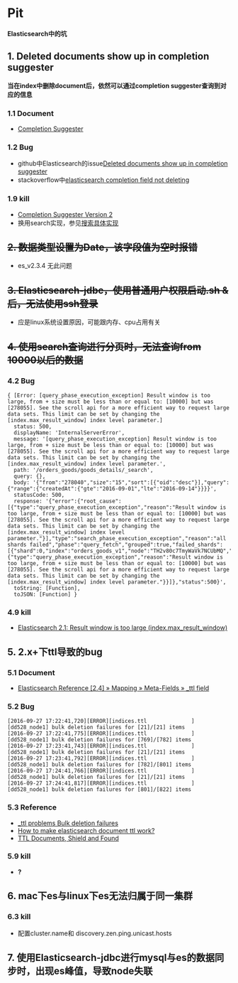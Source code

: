 
# Pit

**Elasticsearch中的坑**

## 1. Deleted documents show up in completion suggester
**当在index中删除document后，依然可以通过completion suggester查询到对应的信息**
### 1.1 Document
* [Completion Suggester](https://www.elastic.co/guide/en/elasticsearch/reference/current/search-suggesters-completion.html)

### 1.2 Bug
* github中Elasticsearch的issue[Deleted documents show up in completion suggester](https://github.com/elastic/elasticsearch/issues/7761)
* stackoverflow中[elasticsearch completion field not deleting](http://stackoverflow.com/questions/27074593/elasticsearch-completion-field-not-deleting)

### 1.9 kill
* [Completion Suggester Version 2](https://github.com/elastic/elasticsearch/issues/8909)
* 换用search实现，参见[搜索具体实现](./search/readme.md)


## ~~2. 数据类型设置为Date，该字段值为空时报错~~
* es_v2.3.4 无此问题

## ~~3. Elasticsearch-jdbc，使用普通用户权限启动.sh &后，无法使用ssh登录~~
* 应是linux系统设置原因，可能跟内存、cpu占用有关

## ~~4. 使用search查询进行分页时，无法查询from 10000以后的数据~~

### 4.2 Bug
```
{ [Error: [query_phase_execution_exception] Result window is too large, from + size must be less than or equal to: [10000] but was [278055]. See the scroll api for a more efficient way to request large data sets. This limit can be set by changing the [index.max_result_window] index level parameter.]
  status: 500,
  displayName: 'InternalServerError',
  message: '[query_phase_execution_exception] Result window is too large, from + size must be less than or equal to: [10000] but was [278055]. See the scroll api for a more efficient way to request large data sets. This limit can be set by changing the [index.max_result_window] index level parameter.',
  path: '/orders_goods/goods_details/_search',
  query: {},
  body: '{"from":"278040","size":"15","sort":[{"oid":"desc"}],"query":{"range":{"createdAt":{"gte":"2016-09-01","lte":"2016-09-14"}}}}',
  statusCode: 500,
  response: '{"error":{"root_cause":[{"type":"query_phase_execution_exception","reason":"Result window is too large, from + size must be less than or equal to: [10000] but was [278055]. See the scroll api for a more efficient way to request large data sets. This limit can be set by changing the [index.max_result_window] index level parameter."}],"type":"search_phase_execution_exception","reason":"all shards failed","phase":"query_fetch","grouped":true,"failed_shards":[{"shard":0,"index":"orders_goods_v1","node":"TH2v80c7TmyWaVk7NCUbMQ","reason":{"type":"query_phase_execution_exception","reason":"Result window is too large, from + size must be less than or equal to: [10000] but was [278055]. See the scroll api for a more efficient way to request large data sets. This limit can be set by changing the [index.max_result_window] index level parameter."}}]},"status":500}',
  toString: [Function],
  toJSON: [Function] }
```
### 4.9 kill
* [Elasticsearch 2.1: Result window is too large (index.max_result_window)](http://stackoverflow.com/questions/35206409/elasticsearch-2-1-result-window-is-too-large-index-max-result-window)


## 5. 2.x+下ttl导致的bug

### 5.1 Document
- [Elasticsearch Reference [2.4] » Mapping » Meta-Fields » _ttl field](https://www.elastic.co/guide/en/elasticsearch/reference/current/mapping-ttl-field.html)

### 5.2 Bug
```
[2016-09-27 17:22:41,720][ERROR][indices.ttl              ] [dd528_node1] bulk deletion failures for [21]/[21] items
[2016-09-27 17:22:41,775][ERROR][indices.ttl              ] [dd528_node1] bulk deletion failures for [769]/[782] items
[2016-09-27 17:23:41,743][ERROR][indices.ttl              ] [dd528_node1] bulk deletion failures for [21]/[21] items
[2016-09-27 17:23:41,792][ERROR][indices.ttl              ] [dd528_node1] bulk deletion failures for [782]/[801] items
[2016-09-27 17:24:41,766][ERROR][indices.ttl              ] [dd528_node1] bulk deletion failures for [21]/[21] items
[2016-09-27 17:24:41,817][ERROR][indices.ttl              ] [dd528_node1] bulk deletion failures for [801]/[822] items
```
### 5.3 Reference
- [_ttl problems Bulk deletion failures](https://discuss.elastic.co/t/-ttl-problems-bulk-deletion-failures/40222/3)
- [How to make elasticsearch document ttl work?](http://stackoverflow.com/questions/16914864/how-to-make-elasticsearch-document-ttl-work)
- [TTL Documents, Shield and Found](https://www.elastic.co/blog/ttl-documents-shield-and-found)

### 5.9 kill
-  **?**

## 6. mac下es与linux下es无法归属于同一集群

### 6.3 kill
- 配置cluster.name和 discovery.zen.ping.unicast.hosts


## 7. 使用Elasticsearch-jdbc进行mysql与es的数据同步时，出现es峰值，导致node失联



